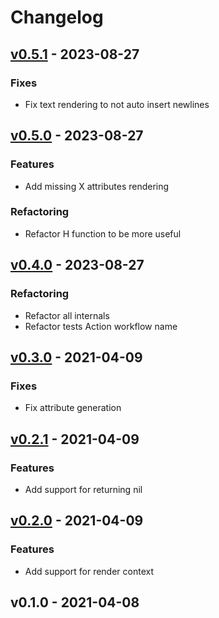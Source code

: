 # Changelog


<a name="v0.5.1"></a>
## [v0.5.1] - 2023-08-27
### Fixes
- Fix text rendering to not auto insert newlines


<a name="v0.5.0"></a>
## [v0.5.0] - 2023-08-27
### Features
- Add missing X attributes rendering

### Refactoring
- Refactor H function to be more useful


<a name="v0.4.0"></a>
## [v0.4.0] - 2023-08-27
### Refactoring
- Refactor all internals
- Refactor tests Action workflow name


<a name="v0.3.0"></a>
## [v0.3.0] - 2021-04-09
### Fixes
- Fix attribute generation


<a name="v0.2.1"></a>
## [v0.2.1] - 2021-04-09
### Features
- Add support for returning nil


<a name="v0.2.0"></a>
## [v0.2.0] - 2021-04-09
### Features
- Add support for render context


<a name="v0.1.0"></a>
## v0.1.0 - 2021-04-08

[Unreleased]: https://github.com/RobinThrift/hkit/compare/v0.5.1...HEAD
[v0.5.1]: https://github.com/RobinThrift/hkit/compare/v0.5.0...v0.5.1
[v0.5.0]: https://github.com/RobinThrift/hkit/compare/v0.4.0...v0.5.0
[v0.4.0]: https://github.com/RobinThrift/hkit/compare/v0.3.0...v0.4.0
[v0.3.0]: https://github.com/RobinThrift/hkit/compare/v0.2.1...v0.3.0
[v0.2.1]: https://github.com/RobinThrift/hkit/compare/v0.2.0...v0.2.1
[v0.2.0]: https://github.com/RobinThrift/hkit/compare/v0.1.0...v0.2.0
